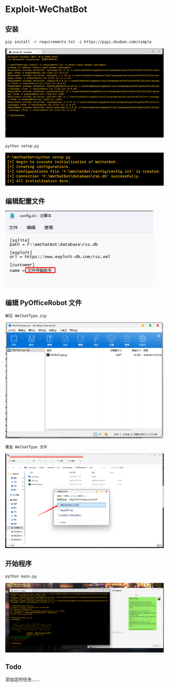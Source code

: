 # Exploit-WeChatBot
## 安装
`
pip install -r requirements.txt -i https://pypi.douban.com/simple
`

![image/pip.png](https://github.com/RoziSec/WeChatBot/blob/main/image/pip.png)

`
python setup.py
`

![image/setup.jpg](https://github.com/RoziSec/WeChatBot/blob/main/image/setup.jpg)

## 编辑配置文件
![image/config.jpg](https://github.com/RoziSec/WeChatBot/blob/main/image/config.jpg)

## 编辑 PyOfficeRobot 文件
`解压 WeChatType.zip`

![image/unzip.jpg](https://github.com/RoziSec/WeChatBot/blob/main/image/unzip.jpg)

`覆盖 WeChatType 文件`

![image/overwrite.jpg](https://github.com/RoziSec/WeChatBot/blob/main/image/overwrite.jpg)

## 开始程序
`python main.py`

![image/start.jpg](https://github.com/RoziSec/WeChatBot/blob/main/image/start.jpg)

## Todo
添加定时任务……
